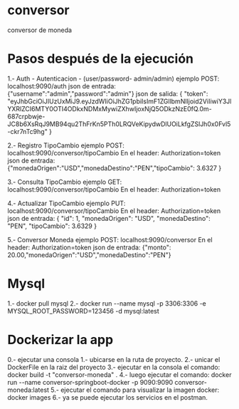 # conversor
conversor de moneda

# Pasos después de la ejecución

1.- Auth - Autenticacion - (user/password- admin/admin)
ejemplo POST: localhost:9090/auth
json de entrada:{"username":"admin","password":"admin"}
json de salida:
{ "token": "eyJhbGciOiJIUzUxMiJ9.eyJzdWIiOiJhZG1pbiIsImF1ZGllbmNlIjoid2ViIiwiY3JlYXRlZCI6MTY0OTI4ODkxNDMxMywiZXhwIjoxNjQ5ODkzNzE0fQ.0m-687crpbwje-JC8b6XsRqJ9MB94qu2ThFrKn5PTh0LRQVeKipydwDlUOiLkfgZSlJh0x0Fvl5-ckr7nTc9hg" }

2.- Registro TipoCambio
ejemplo POST: localhost:9090/conversor/tipoCambio
En el header: Authorization=token
json de entrada:  {"monedaOrigen":"USD","monedaDestino":"PEN","tipoCambio": 3.6327 } 

3.- Consulta TipoCambio
ejemplo GET: localhost:9090/conversor/tipoCambio
En el header: Authorization=token

4.- Actualizar TipoCambio
ejemplo PUT: localhost:9090/conversor/tipoCambio
En el header: Authorization=token
json de entrada:
  {    "id": 1,    "monedaOrigen": "USD",    "monedaDestino": "PEN",    "tipoCambio": 3.6329 }
  
5.- Conversor Moneda
ejemplo POST: localhost:9090/conversor
En el header: Authorization=token
json de entrada: {"monto": 20.00,"monedaOrigen":"USD","monedaDestino":"PEN"}

# Mysql
1.- docker pull mysql
2.- docker run --name mysql -p 3306:3306 -e MYSQL_ROOT_PASSWORD=123456 -d mysql:latest

# Dockerizar la app
0.- ejecutar una consola
1.- ubicarse en la ruta de proyecto.
2.- unicar el DockerFile en la raiz del proyecto
3.- ejecutar en la consola el comando: docker build -t "conversor-moneda" .
4.- luego ejecutar el comando: docker run --name conversor-springboot-docker -p 9090:9090 conversor-moneda:latest
5.- ejecutar el comando para visualizar la imagen docker: docker images
6.- ya se puede ejecutar los servicios en el postman.



